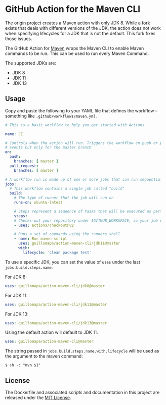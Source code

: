# GitHub Action for the Maven CLI

The [origin project](https://github.com/LucaFeger/action-maven-cli) creates a Maven action with only JDK 8. While a [fork](https://github.com/xlui/action-maven-cli) exists that deals with different versions of the JDK, the action does not work when specifying lifecycles for a JDK that is not the default. This fork fixes those issues.

The GitHub Action for [Maven](https://maven.apache.org/) wraps the Maven CLI to enable Maven commands to be run. This can be used to run every Maven Command.

The supported JDKs are:

- JDK 8
- JDK 11
- JDK 13

## Usage

Copy and paste the following to your YAML file that defines the workflow – something like `.github/workflows/maven.yml`.

```yml
# This is a basic workflow to help you get started with Actions

name: CI

# Controls when the action will run. Triggers the workflow on push or pull request 
# events but only for the master branch
on:
  push:
    branches: [ master ]
  pull_request:
    branches: [ master ]

# A workflow run is made up of one or more jobs that can run sequentially or in parallel
jobs:
  # This workflow contains a single job called "build"
  build:
    # The type of runner that the job will run on
    runs-on: ubuntu-latest

    # Steps represent a sequence of tasks that will be executed as part of the job
    steps:
    # Checks-out your repository under $GITHUB_WORKSPACE, so your job can access it
    - uses: actions/checkout@v2

    # Runs a set of commands using the runners shell
    - name: Run maven script
      uses: guillonapa/action-maven-cli/jdk11@master
      with:
        lifecycle: 'clean package test'
```

To use a specific JDK, you can set the value of `uses` under the last `jobs.build.steps.name`.

For JDK 8:

```yml
uses: guillonapa/action-maven-cli/jdk8@master
```

For JDK 11:

```yml
uses: guillonapa/action-maven-cli/jdk11@master
```

For JDK 13:

```yml
uses: guillonapa/action-maven-cli/jdk13@master
```

Using the default action will default to JDK 11.

```yml
uses: guillonapa/action-maven-cli@master
```

The string passed in `jobs.build.steps.name.with.lifecycle` will be used as the argument to the maven command:

```shell
$ sh -c "mvn $1"
```

## License

The Dockerfile and associated scripts and documentation in this project are released under the [MIT License](LICENSE.md).
